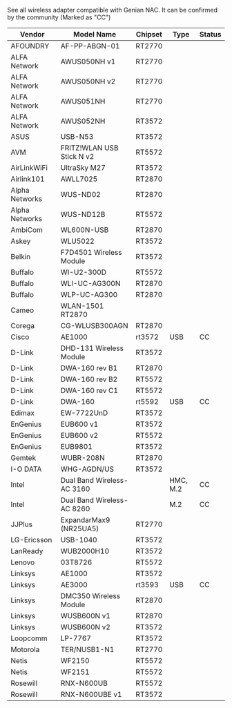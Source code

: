 See all wireless adapter compatible with Genian NAC. It can be confirmed by the community (Marked as "CC")

Vendor | Model Name | Chipset | Type | Status
------------ | -------------------------- | ----------- | --------------- | -------------------------
AFOUNDRY | AF-PP-ABGN-01 | RT2770 | |	 
ALFA Network | AWUS050NH v1 | RT2770  | |		 
ALFA Network | AWUS050NH v2 | RT2770 | |		 
ALFA Network | AWUS051NH | RT2770 | |	
ALFA Network | AWUS052NH | RT3572 | |		 
ASUS | USB-N53 | RT3572 | |	
AVM | FRITZ!WLAN USB Stick N v2 | RT5572 | |		 
AirLinkWiFi | UltraSky M27 | RT3572 | |	
Airlink101 | AWLL7025 | RT2870 | |	
Alpha Networks | WUS-ND02 | RT2870 | |	
Alpha Networks | WUS-ND12B | RT5572 | |	
AmbiCom | WL600N-USB | RT2870 | |	
Askey | WLU5022 | RT3572 | |	
Belkin | F7D4501 Wireless Module | RT3572 | |	
Buffalo | WI-U2-300D | RT5572 | |	
Buffalo | WLI-UC-AG300N | RT2870 | |	
Buffalo | WLP-UC-AG300 | RT2870 | |	 
Cameo | WLAN-1501	RT2870 | | |	
Corega | CG-WLUSB300AGN | RT2870 | |
Cisco | AE1000 | rt3572 | USB | CC
D-Link | DHD-131 Wireless Module | RT3572 | |	
D-Link | DWA-160 rev B1 | RT2870 | |	
D-Link | DWA-160 rev B2 | RT5572 | |	
D-Link | DWA-160 rev C1 | RT5572 | |	
D-Link | DWA-160 | rt5592 | USB | CC
Edimax | EW-7722UnD | RT3572 | |	
EnGenius | EUB600 v1 | RT3572 | |	
EnGenius | EUB600 v2 | RT5572 | |	
EnGenius | EUB9801 | RT3572 | |	
Gemtek | WUBR-208N | RT2870 | |	
I-O DATA | WHG-AGDN/US | RT3572 | |
Intel | Dual Band Wireless-AC 3160 | | HMC, M.2 | CC
Intel | Dual Band Wireless-AC 8260 | | M.2 | CC
JJPlus | ExpandarMax9 (NR25UA5) | RT2770 | |	
LG-Ericsson | USB-1040 | RT3572 | |	
LanReady | WUB2000H10 | RT3572 | |	
Lenovo | 03T8726 | RT5572 | |	
Linksys | AE1000 | RT3572 | |	
Linksys | AE3000 | rt3593 | USB | CC
Linksys | DMC350 Wireless Module | RT2870 | |	
Linksys | WUSB600N v1 | RT2870 | |	
Linksys | WUSB600N v2 | RT3572 | |
Loopcomm | LP-7767 | RT3572 | |	
Motorola | TER/NUSB1-N1 | RT2770 | |	
Netis | WF2150 | RT5572 | |	
Netis | WF2151 | RT5572 | |	
Rosewill | RNX-N600UB | RT5572 | |	
Rosewill | RNX-N600UBE v1 | RT3572 | |	

